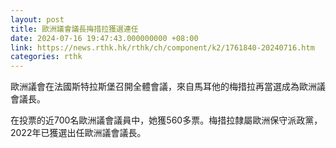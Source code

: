 ```yaml
---
layout: post
title: 歐洲議會議長挴措拉獲選連任
date: 2024-07-16 19:47:43.000000000 +08:00
link: https://news.rthk.hk/rthk/ch/component/k2/1761840-20240716.htm
categories: rthk
---
```


歐洲議會在法國斯特拉斯堡召開全體會議，來自馬耳他的梅措拉再當選成為歐洲議會議長。

在投票的近700名歐洲議會議員中，她獲560多票。梅措拉隸屬歐洲保守派政黨，2022年已獲選出任歐洲議會議長。
